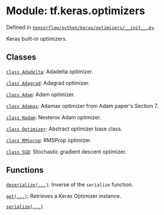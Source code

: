 <div itemscope itemtype="http://developers.google.com/ReferenceObject">
<meta itemprop="name" content="tf.keras.optimizers" />
</div>

# Module: tf.keras.optimizers



Defined in [`tensorflow/python/keras/optimizers/__init__.py`](https://www.tensorflow.org/code/tensorflow/python/keras/optimizers/__init__.py).

Keras built-in optimizers.

## Classes

[`class Adadelta`](../../tf/keras/optimizers/Adadelta.md): Adadelta optimizer.

[`class Adagrad`](../../tf/keras/optimizers/Adagrad.md): Adagrad optimizer.

[`class Adam`](../../tf/keras/optimizers/Adam.md): Adam optimizer.

[`class Adamax`](../../tf/keras/optimizers/Adamax.md): Adamax optimizer from Adam paper's Section 7.

[`class Nadam`](../../tf/keras/optimizers/Nadam.md): Nesterov Adam optimizer.

[`class Optimizer`](../../tf/keras/optimizers/Optimizer.md): Abstract optimizer base class.

[`class RMSprop`](../../tf/keras/optimizers/RMSprop.md): RMSProp optimizer.

[`class SGD`](../../tf/keras/optimizers/SGD.md): Stochastic gradient descent optimizer.

## Functions

[`deserialize(...)`](../../tf/keras/optimizers/deserialize.md): Inverse of the `serialize` function.

[`get(...)`](../../tf/keras/optimizers/get.md): Retrieves a Keras Optimizer instance.

[`serialize(...)`](../../tf/keras/optimizers/serialize.md)

